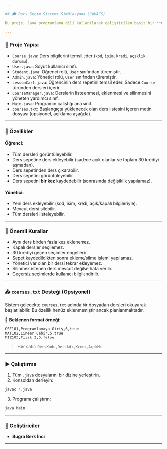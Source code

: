 ```yaml
---

## 🎓 Ders Seçim Sistemi Simülasyonu (JAVACS)

Bu proje, Java programlama dili kullanılarak geliştirilen basit bir **ders seçim sistemi simülasyonudur**. Proje, `Öğrenci` ve `Yönetici (Admin)` rollerini desteklemektedir ve kullanıcıların rolüne göre farklı işlemleri gerçekleştirmesine olanak tanır.

---
```


### 📁 Proje Yapısı

* `Course.java`: Ders bilgilerini temsil eder (`kod`, `isim`, `kredi`, `açıklık durumu`).
* `User.java`: Soyut kullanıcı sınıfı.
* `Student.java`: Öğrenci rolü, `User` sınıfından türemiştir.
* `Admin.java`: Yönetici rolü, `User` sınıfından türemiştir.
* `LessonCart.java`: Öğrencinin ders sepetini temsil eder. Sadece `Course` türünden dersleri içerir.
* `CourseManager.java`: Derslerin listelenmesi, eklenmesi ve silinmesini yöneten yardımcı sınıf.
* `Main.java`: Programın çalıştığı ana sınıf.
* `courses.txt`: Başlangıçta yüklenecek olan ders listesini içeren metin dosyası (opsiyonel, açıklama aşağıda).

---

### 🔧 Özellikler

#### Öğrenci:

* Tüm dersleri görüntüleyebilir.
* Ders sepetine ders ekleyebilir (sadece açık olanlar ve toplam 30 krediyi aşmadan).
* Ders sepetinden ders çıkarabilir.
* Ders sepetini görüntüleyebilir.
* Ders sepetini **bir kez** kaydedebilir (sonrasında değişiklik yapılamaz).

#### Yönetici:

* Yeni ders ekleyebilir (kod, isim, kredi, açık/kapalı bilgileriyle).
* Mevcut dersi silebilir.
* Tüm dersleri listeleyebilir.

---

### 📝 Önemli Kurallar

* Aynı ders birden fazla kez eklenemez.
* Kapalı dersler seçilemez.
* 30 krediyi geçen seçimler engellenir.
* Sepet kaydedildikten sonra ekleme/silme işlemi yapılamaz.
* Yönetici var olan bir dersi tekrar ekleyemez.
* Silinmek istenen ders mevcut değilse hata verilir.
* Geçersiz seçimlerde kullanıcı bilgilendirilir.

---

### 📥 `courses.txt` Desteği (Opsiyonel)

Sistem gelecekte `courses.txt` adında bir dosyadan dersleri okuyarak başlatılabilir. Bu özellik henüz eklenmemiştir ancak planlanmaktadır.

📌 **Beklenen format örneği:**

```
CSE101,Programlamaya Giriş,6,true
MAT102,Lineer Cebir,5,true
FIZ103,Fizik I,5,false
```

> Her satır: `DersKodu,DersAdı,Kredi,AçıkMı`

---

### ▶️ Çalıştırma

1. Tüm `.java` dosyalarını bir dizine yerleştirin.
2. Konsoldan derleyin:

```bash
javac *.java
```

3. Programı çalıştırın:

```bash
java Main
```

---

### 👥 Geliştiriciler

* **Buğra Berk İnci**

---
